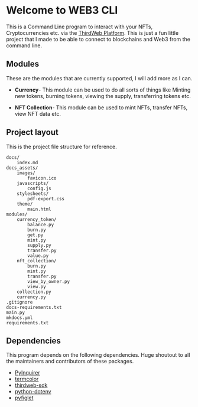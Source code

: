 # Welcome to WEB3 CLI

This is a Command Line program to interact with your NFTs, Cryptocurrencies etc. via the [ThirdWeb Platform](https://thirdweb.com). This is just a fun little project that I made to be able to connect to blockchains and Web3 from the command line.

## Modules

These are the modules that are currently supported, I will add more as I can.

- **Currency**- This module can be used to do all sorts of things like Minting new tokens, burning tokens, viewing the supply, transferring tokens etc.

- **NFT Collection**- This module can be used to mint NFTs, transfer NFTs, view NFT data etc.

## Project layout

This is the project file structure for reference.

    docs/
        index.md
    docs_assets/
        images/
            favicon.ico
        javascripts/
            config.js
        stylesheets/
            pdf-export.css
        theme/
            main.html
    modules/
        currency_token/
            balance.py
            burn.py
            get.py
            mint.py
            supply.py
            transfer.py
            value.py
        nft_collection/
            burn.py
            mint.py
            transfer.py
            view_by_owner.py
            view.py
        collection.py
        currency.py
    .gitignore
    docs-requirements.txt
    main.py
    mkdocs.yml
    requirements.txt

## Dependencies

This program depends on the following dependencies. Huge shoutout to all the maintainers and contributors of these packages.

- [PyInquirer](https://github.com/CITGuru/PyInquirer)
- [termcolor](https://pypi.org/project/termcolor/)
- [thirdweb-sdk](https://thirdweb.com)
- [python-dotenv](https://pypi.org/project/python-dotenv/)
- [pyfiglet](https://pypi.org/project/pyfiglet/)
